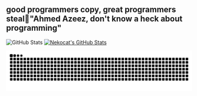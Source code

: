 ## good programmers copy, great programmers steal👋"Ahmed Azeez, don't know a heck about programming"

![GitHub Stats](https://github-readme-stats.vercel.app/api?username=mscazmy&show_icons=true&theme=tokyonight) [![Nekocat's GitHub Stats](https://github-readme-stats.vercel.app/api?username=mscazmy&show_icons=true&theme=dark&hide_border=true)](https://github.com/anuraghazra/github-readme-stats)

![Snake animation](https://raw.githubusercontent.com/mscazmy/mscazmy/output/github-snake.svg)
